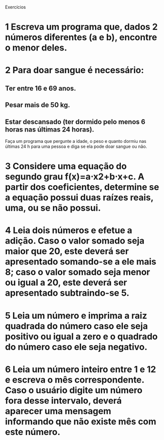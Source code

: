 Exercícios

# 1 Escreva um programa que, dados 2 números diferentes (a e b), encontre o menor deles.

# 2 Para doar sangue é necessário:

## Ter entre 16 e 69 anos.
## Pesar mais de 50 kg.
## Estar descansado (ter dormido pelo menos 6 horas nas últimas 24 horas).

Faça um programa que pergunte a idade, o peso e quanto dormiu nas últimas 24 h para uma pessoa e diga se ela pode doar sangue ou não.

# 3 Considere uma equação do segundo grau f(x)=a⋅x2+b⋅x+c. A partir dos coeficientes, determine se a equação possui duas raízes reais, uma, ou se não possui.

# 4 Leia dois números e efetue a adição. Caso o valor somado seja maior que 20, este deverá ser apresentado somando-se a ele mais 8; caso o valor somado seja menor ou igual a 20, este deverá ser apresentado subtraindo-se 5.

# 5 Leia um número e imprima a raiz quadrada do número caso ele seja positivo ou igual a zero e o quadrado do número caso ele seja negativo.

# 6 Leia um número inteiro entre 1 e 12 e escreva o mês correspondente. Caso o usuário digite um número fora desse intervalo, deverá aparecer uma mensagem informando que não existe mês com este número.
